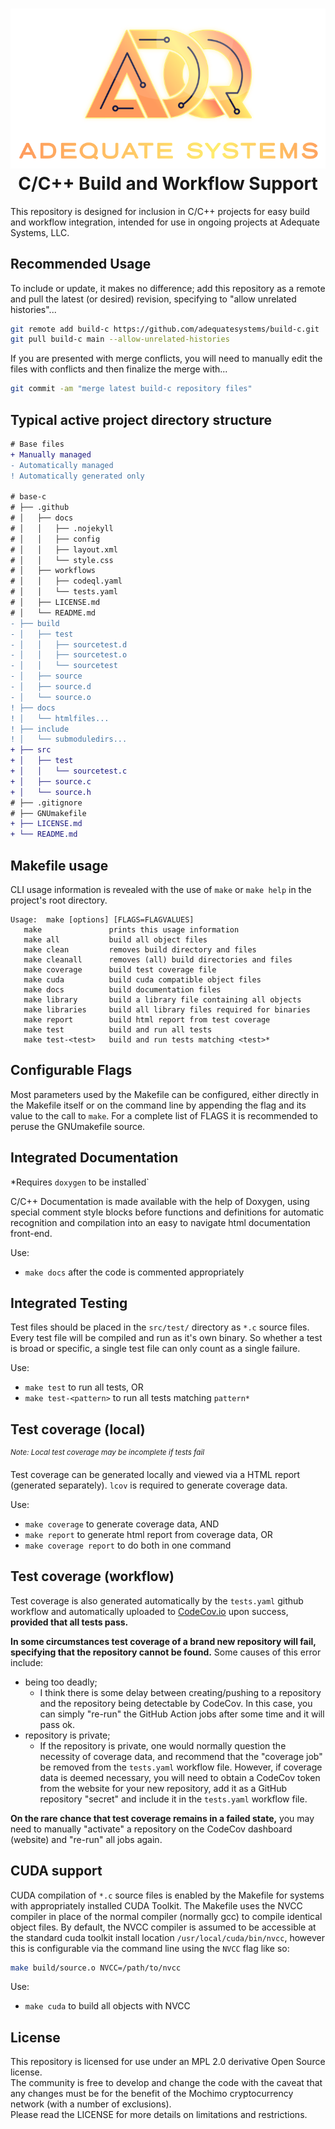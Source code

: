 <h1 align="center">
   <a href="http://adequate.biz">
      <img alt="Adequate Systems" src="https://raw.githubusercontent.com/adequatesystems/.github/main/media/adqlogo_banner.svg" /></a>
   <br/>C/C++ Build and Workflow Support<br/>
</h1>

This repository is designed for inclusion in C/C++ projects for easy build and workflow integration, intended for use in ongoing projects at Adequate Systems, LLC.

## Recommended Usage
To include or update, it makes no difference; add this repository as a remote and pull the latest (or desired) revision, specifying to "allow unrelated histories"...
```sh
git remote add build-c https://github.com/adequatesystems/build-c.git
git pull build-c main --allow-unrelated-histories
```
If you are presented with merge conflicts, you will need to manually edit the files with conflicts and then finalize the merge with...
```sh
git commit -am "merge latest build-c repository files"
```

## Typical active project directory structure
```diff
# Base files
+ Manually managed
- Automatically managed
! Automatically generated only

# base-c
# ├── .github
# │   ├── docs
# │   │   ├── .nojekyll
# │   │   ├── config
# │   │   ├── layout.xml
# │   │   └── style.css
# │   ├── workflows
# │   │   ├── codeql.yaml
# │   │   └── tests.yaml
# │   ├── LICENSE.md
# │   └── README.md
- ├── build
- │   ├── test
- │   │   ├── sourcetest.d
- │   │   ├── sourcetest.o
- │   │   └── sourcetest
- │   ├── source
- │   ├── source.d
- │   └── source.o
! ├── docs
! │   └── htmlfiles...
! ├── include
! │   └── submoduledirs...
+ ├── src
+ │   ├── test
+ │   │   └── sourcetest.c
+ │   ├── source.c
+ │   └── source.h
# ├── .gitignore
# ├── GNUmakefile
+ ├── LICENSE.md
+ └── README.md
```

## Makefile usage
CLI usage information is revealed with the use of `make` or `make help` in the project's root directory.
```
Usage:  make [options] [FLAGS=FLAGVALUES]
   make               prints this usage information
   make all           build all object files
   make clean         removes build directory and files
   make cleanall      removes (all) build directories and files
   make coverage      build test coverage file
   make cuda          build cuda compatible object files
   make docs          build documentation files
   make library       build a library file containing all objects
   make libraries     build all library files required for binaries
   make report        build html report from test coverage
   make test          build and run all tests
   make test-<test>   build and run tests matching <test>*
```

## Configurable Flags
Most parameters used by the Makefile can be configured, either directly in the Makefile itself or on the command line by appending the flag and its value to the call to `make`. For a complete list of FLAGS it is recommended to peruse the GNUmakefile source.

## Integrated Documentation
*Requires `doxygen` to be installed`

C/C++ Documentation is made available with the help of Doxygen, using special comment style blocks before functions and definitions for automatic recognition and compilation into an easy to navigate html documentation front-end. 

Use:
* `make docs` after the code is commented appropriately

## Integrated Testing
Test files should be placed in the `src/test/` directory as `*.c` source files. Every test file will be compiled and run as it's own binary. So whether a test is broad or specific, a single test file can only count as a single failure.

Use:
* `make test` to run all tests, OR
* `make test-<pattern>` to run all tests matching `pattern*`

## Test coverage (local)
<sup><i>Note: Local test coverage may be incomplete if tests fail</i></sup>

Test coverage can be generated locally and viewed via a HTML report (generated separately). `lcov` is required to generate coverage data.

Use:
* `make coverage` to generate coverage data, AND
* `make report` to generate html report from coverage data, OR
* `make coverage report` to do both in one command

## Test coverage (workflow)
Test coverage is also generated automatically by the `tests.yaml` github workflow and automatically uploaded to [CodeCov.io](https://about.codecov.io/) upon success, **provided that all tests pass.**

**In some circumstances test coverage of a brand new repository will fail, specifying that the repository cannot be found.** Some causes of this error include:
* being too deadly;
  * I think there is some delay between creating/pushing to a repository and the repository being detectable by CodeCov. In this case, you can simply "re-run" the GitHub Action jobs after some time and it will pass ok.
* repository is private;
  * If the repository is private, one would normally question the necessity of coverage data, and recommend that the "coverage job" be removed from the `tests.yaml` workflow file. However, if coverage data is deemed necessary, you will need to obtain a CodeCov token from the website for your new repository, add it as a GitHub repository "secret" and include it in the `tests.yaml` workflow file.

**On the rare chance that test coverage remains in a failed state,** you may need to manually "activate" a repository on the CodeCov dashboard (website) and "re-run" all jobs again.

## CUDA support
CUDA compilation of `*.c` source files is enabled by the Makefile for systems with appropriately installed CUDA Toolkit. The Makefile uses the NVCC compiler in place of the normal compiler (normally gcc) to compile identical object files. By default, the NVCC compiler is assumed to be accessible at the standard cuda toolkit install location `/usr/local/cuda/bin/nvcc`, however this is configurable via the command line using the `NVCC` flag like so:
```sh
make build/source.o NVCC=/path/to/nvcc
```

Use:
* `make cuda` to build all objects with NVCC

## License
This repository is licensed for use under an MPL 2.0 derivative Open Source license.<br/>
The community is free to develop and change the code with the caveat that any changes must be for the benefit of the Mochimo cryptocurrency network (with a number of exclusions).<br/>
Please read the LICENSE for more details on limitations and restrictions.
